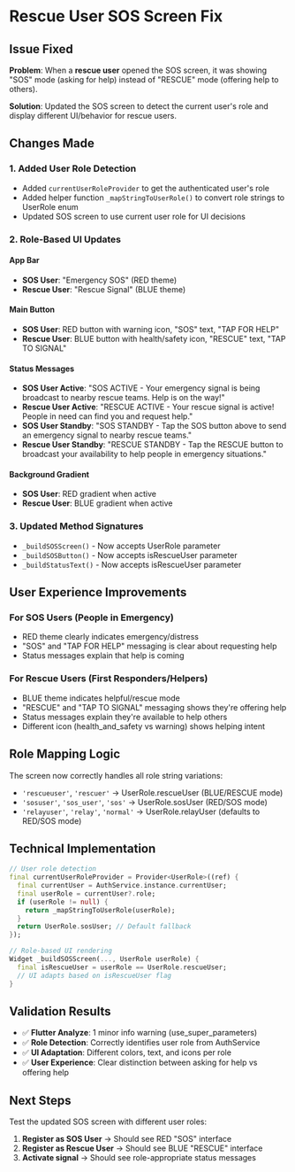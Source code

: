 # Rescue User SOS Screen Fix

## Issue Fixed
**Problem**: When a **rescue user** opened the SOS screen, it was showing "SOS" mode (asking for help) instead of "RESCUE" mode (offering help to others).

**Solution**: Updated the SOS screen to detect the current user's role and display different UI/behavior for rescue users.

## Changes Made

### 1. **Added User Role Detection**
- Added `currentUserRoleProvider` to get the authenticated user's role
- Added helper function `_mapStringToUserRole()` to convert role strings to UserRole enum
- Updated SOS screen to use current user role for UI decisions

### 2. **Role-Based UI Updates**

#### **App Bar**
- **SOS User**: "Emergency SOS" (RED theme)
- **Rescue User**: "Rescue Signal" (BLUE theme)

#### **Main Button**
- **SOS User**: RED button with warning icon, "SOS" text, "TAP FOR HELP"
- **Rescue User**: BLUE button with health/safety icon, "RESCUE" text, "TAP TO SIGNAL"

#### **Status Messages**
- **SOS User Active**: "SOS ACTIVE - Your emergency signal is being broadcast to nearby rescue teams. Help is on the way!"
- **Rescue User Active**: "RESCUE ACTIVE - Your rescue signal is active! People in need can find you and request help."
- **SOS User Standby**: "SOS STANDBY - Tap the SOS button above to send an emergency signal to nearby rescue teams."
- **Rescue User Standby**: "RESCUE STANDBY - Tap the RESCUE button to broadcast your availability to help people in emergency situations."

#### **Background Gradient**
- **SOS User**: RED gradient when active
- **Rescue User**: BLUE gradient when active

### 3. **Updated Method Signatures**
- `_buildSOSScreen()` - Now accepts UserRole parameter
- `_buildSOSButton()` - Now accepts isRescueUser parameter
- `_buildStatusText()` - Now accepts isRescueUser parameter

## User Experience Improvements

### **For SOS Users (People in Emergency)**
- RED theme clearly indicates emergency/distress
- "SOS" and "TAP FOR HELP" messaging is clear about requesting help
- Status messages explain that help is coming

### **For Rescue Users (First Responders/Helpers)**  
- BLUE theme indicates helpful/rescue mode
- "RESCUE" and "TAP TO SIGNAL" messaging shows they're offering help
- Status messages explain they're available to help others
- Different icon (health_and_safety vs warning) shows helping intent

## Role Mapping Logic
The screen now correctly handles all role string variations:
- `'rescueuser'`, `'rescuer'` → UserRole.rescueUser (BLUE/RESCUE mode)
- `'sosuser'`, `'sos_user'`, `'sos'` → UserRole.sosUser (RED/SOS mode)  
- `'relayuser'`, `'relay'`, `'normal'` → UserRole.relayUser (defaults to RED/SOS mode)

## Technical Implementation
```dart
// User role detection
final currentUserRoleProvider = Provider<UserRole>((ref) {
  final currentUser = AuthService.instance.currentUser;
  final userRole = currentUser?.role;
  if (userRole != null) {
    return _mapStringToUserRole(userRole);
  }
  return UserRole.sosUser; // Default fallback
});

// Role-based UI rendering
Widget _buildSOSScreen(..., UserRole userRole) {
  final isRescueUser = userRole == UserRole.rescueUser;
  // UI adapts based on isRescueUser flag
}
```

## Validation Results
- ✅ **Flutter Analyze**: 1 minor info warning (use_super_parameters)
- ✅ **Role Detection**: Correctly identifies user role from AuthService
- ✅ **UI Adaptation**: Different colors, text, and icons per role
- ✅ **User Experience**: Clear distinction between asking for help vs offering help

## Next Steps
Test the updated SOS screen with different user roles:
1. **Register as SOS User** → Should see RED "SOS" interface
2. **Register as Rescue User** → Should see BLUE "RESCUE" interface
3. **Activate signal** → Should see role-appropriate status messages
